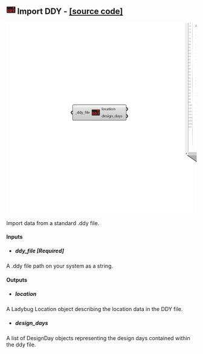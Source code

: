 ## ![](../../images/icons/Import_DDY.png) Import DDY - [[source code]](https://github.com/ladybug-tools/ladybug-grasshopper/blob/master/ladybug_grasshopper/src//LB%20Import%20DDY.py)

![](../../images/components/Import_DDY.png)

Import data from a standard .ddy file.
 



#### Inputs
* ##### ddy_file [Required]
A .ddy file path on your system as a string. 

#### Outputs
* ##### location
A Ladybug Location object describing the location data in the DDY file.
* ##### design_days
A list of DesignDay objects representing the design days
 contained within the ddy file.